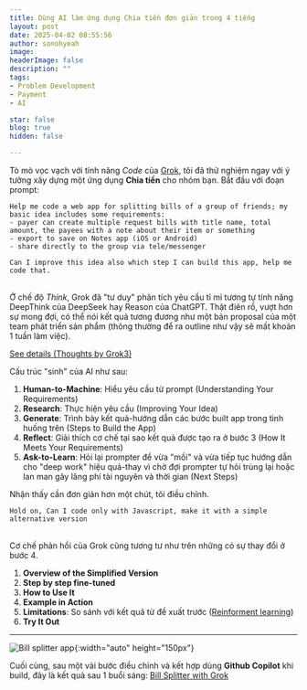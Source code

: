 ```yaml
---
title: Dùng AI làm ứng dụng Chia tiền đơn giản trong 4 tiếng
layout: post
date: 2025-04-02 08:55:56
author: sonohyeah
image: 
headerImage: false
description: ""
tags:
- Problem Development
- Payment
- AI

star: false
blog: true
hidden: false

---
```


Tò mò vọc vạch với tính năng *Code* của [Grok](https://grok.com/), tôi đã thử nghiệm ngay với ý tưởng xây dựng một ứng dụng **Chia tiền** cho nhóm bạn. Bắt đầu với đoạn prompt:

```
Help me code a web app for splitting bills of a group of friends; my basic idea includes some requirements: 
- payer can create multiple request bills with title name, total amount, the payees with a note about their item or something 
- export to save on Notes app (iOS or Android) 
- share directly to the group via tele/messenger 

Can I improve this idea also which step I can build this app, help me code that.
```
\
Ở chế độ *Think*, Grok đã "tư duy" phân tích yêu cầu tỉ mỉ tương tự tính năng DeepThink của DeepSeek hay Reason của ChatGPT. Thật điên rồ, vượt hơn sự mong đợi, có thể nói kết quả tương đương như một bản proposal của một team phát triển sản phẩm (thông thường để ra outline như vậy sẽ mất khoản 1 tuần làm việc).

[See details (Thoughts by Grok3)](/micro/bill-splitter-thoughts-grok3.md)

Cấu trúc "sinh" của AI như sau:

1. **Human-to-Machine**: Hiểu yêu cầu từ prompt (Understanding Your Requirements)
2. **Research**: Thực hiện yêu cầu (Improving Your Idea)
3. **Generate**: Trình bày kết quả-hướng dẫn các bước built app trong tình huống trên (Steps to Build the App)
4. **Reflect**: Giải thích cơ chế tại sao kết quả được tạo ra ở bước 3 (How It Meets Your Requirements)
5. **Ask-to-Learn**: Hỏi lại prompter để vừa "mồi" và vừa tiếp tục hướng dẫn cho "deep work" hiệu quả-thay vì chờ đợi prompter tự hỏi trùng lại hoặc lan man gây lãng phí tài nguyên và thời gian (Next Steps)

Nhận thấy cần đơn giản hơn một chút, tôi điều chỉnh.

```
Hold on, Can I code only with Javascript, make it with a simple alternative version
```
\
Cơ chế phản hồi của Grok cũng tương tư như trên những có sự thay đổi ở bước 4.

1. **Overview of the Simplified Version**
2. **Step by step fine-tuned**
3. **How to Use It**
4. **Example in Action**
4. **Limitations**: So sánh với kết quả từ đề xuất trước ([Reinforment learning](https://en.wikipedia.org/wiki/Reinforcement_learning))
5. **Try It Out**

---
![Bill splitter app](/micro/bill-splitter.png){:width="auto" height="150px"}

Cuối cùng, sau một vài bước điều chỉnh và kết hợp dùng **Github Copilot** khi build, đây là kết quả sau 1 buổi sáng:
[Bill Splitter with Grok](https://play.sonkd.com/split-bill/)